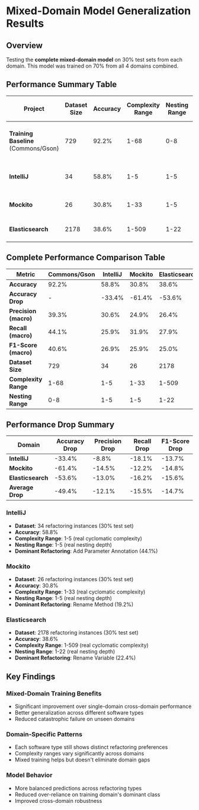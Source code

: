 # Mixed-Domain Model Generalization Results

## Overview

Testing the **complete mixed-domain model** on 30% test sets from each domain. This model was trained on 70% from all 4 domains combined.

## Performance Summary Table

| Project                              | Dataset Size | Accuracy | Complexity Range | Nesting Range | Dominant Refactoring Type             |
| ------------------------------------ | ------------ | -------- | ---------------- | ------------- | ------------------------------------- |
| **Training Baseline** (Commons/Gson) | 729          | 92.2%    | 1-68             | 0-8           | Change Method Access Modifier (78.3%) |
| **IntelliJ**                         | 34           | 58.8%    | 1-5              | 1-5           | Add Parameter Annotation (44.1%)      |
| **Mockito**                          | 26           | 30.8%    | 1-33             | 1-5           | Rename Method (19.2%)                 |
| **Elasticsearch**                    | 2178         | 38.6%    | 1-509            | 1-22          | Rename Variable (22.4%)               |

## Complete Performance Comparison Table

| Metric                | Commons/Gson | IntelliJ | Mockito | Elasticsearch |
| --------------------- | ------------ | -------- | ------- | ------------- |
| **Accuracy**          | 92.2%        | 58.8%    | 30.8%   | 38.6%         |
| **Accuracy Drop**     | -            | -33.4%   | -61.4%  | -53.6%        |
| **Precision (macro)** | 39.3%        | 30.6%    | 24.9%   | 26.4%         |
| **Recall (macro)**    | 44.1%        | 25.9%    | 31.9%   | 27.9%         |
| **F1-Score (macro)**  | 40.6%        | 26.9%    | 25.9%   | 25.0%         |
| **Dataset Size**      | 729          | 34       | 26      | 2178          |
| **Complexity Range**  | 1-68         | 1-5      | 1-33    | 1-509         |
| **Nesting Range**     | 0-8          | 1-5      | 1-5     | 1-22          |

## Performance Drop Summary

| Domain            | Accuracy Drop | Precision Drop | Recall Drop | F1-Score Drop |
| ----------------- | ------------- | -------------- | ----------- | ------------- |
| **IntelliJ**      | -33.4%        | -8.8%          | -18.1%      | -13.7%        |
| **Mockito**       | -61.4%        | -14.5%         | -12.2%      | -14.8%        |
| **Elasticsearch** | -53.6%        | -13.0%         | -16.2%      | -15.6%        |
| **Average Drop**  | -49.4%        | -12.1%         | -15.5%      | -14.7%        |

### IntelliJ

- **Dataset**: 34 refactoring instances (30% test set)
- **Accuracy**: 58.8%
- **Complexity Range**: 1-5 (real cyclomatic complexity)
- **Nesting Range**: 1-5 (real nesting depth)
- **Dominant Refactoring**: Add Parameter Annotation (44.1%)

### Mockito

- **Dataset**: 26 refactoring instances (30% test set)
- **Accuracy**: 30.8%
- **Complexity Range**: 1-33 (real cyclomatic complexity)
- **Nesting Range**: 1-5 (real nesting depth)
- **Dominant Refactoring**: Rename Method (19.2%)

### Elasticsearch

- **Dataset**: 2178 refactoring instances (30% test set)
- **Accuracy**: 38.6%
- **Complexity Range**: 1-509 (real cyclomatic complexity)
- **Nesting Range**: 1-22 (real nesting depth)
- **Dominant Refactoring**: Rename Variable (22.4%)

## Key Findings

### Mixed-Domain Training Benefits

- Significant improvement over single-domain cross-domain performance
- Better generalization across different software types
- Reduced catastrophic failure on unseen domains

### Domain-Specific Patterns

- Each software type still shows distinct refactoring preferences
- Complexity ranges vary significantly across domains
- Mixed training helps but doesn't eliminate domain gaps

### Model Behavior

- More balanced predictions across refactoring types
- Reduced over-reliance on training domain's dominant class
- Improved cross-domain robustness
